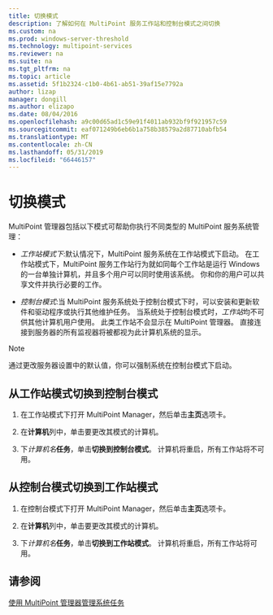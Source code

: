 ```yaml
---
title: 切换模式
description: 了解如何在 MultiPoint 服务工作站和控制台模式之间切换
ms.custom: na
ms.prod: windows-server-threshold
ms.technology: multipoint-services
ms.reviewer: na
ms.suite: na
ms.tgt_pltfrm: na
ms.topic: article
ms.assetid: 5f1b2324-c1b0-4b61-ab51-39af15e7792a
author: lizap
manager: dongill
ms.author: elizapo
ms.date: 08/04/2016
ms.openlocfilehash: a9c00d65ad1c59e91f4011ab932bf9f921957c59
ms.sourcegitcommit: eaf071249b6eb6b1a758b38579a2d87710abfb54
ms.translationtype: MT
ms.contentlocale: zh-CN
ms.lasthandoff: 05/31/2019
ms.locfileid: "66446157"
---
```

# <a name="switch-between-modes"></a>切换模式
MultiPoint 管理器包括以下模式可帮助你执行不同类型的 MultiPoint 服务系统管理：  
  
-   *工作站模式下*:默认情况下，MultiPoint 服务系统在工作站模式下启动。 在工作站模式下，MultiPoint 服务工作站行为就如同每个工作站是运行 Windows 的一台单独计算机，并且多个用户可以同时使用该系统。 你和你的用户可以共享文件并执行必要的工作。  
  
-   *控制台模式*:当 MultiPoint 服务系统处于控制台模式下时，可以安装和更新软件和驱动程序或执行其他维护任务。 当系统处于控制台模式时，*工作站*均不可供其他计算机用户使用。 此类工作站不会显示在 MultiPoint 管理器。 直接连接到服务器的所有监视器将被都视为此计算机系统的显示。   
  
> [!NOTE]
> 通过更改服务器设置中的默认值，你可以强制系统在控制台模式下启动。  
> ## <a name="to-switch-from-station-mode-to-console-mode"></a>从工作站模式切换到控制台模式  
  
1.  在工作站模式下打开 MultiPoint Manager，然后单击**主页**选项卡。  
  
2.  在**计算机**列中，单击要更改其模式的计算机。  
  
3.  下*计算机名***任务**，单击**切换到控制台模式**。 计算机将重启，所有工作站将不可用。  
  
## <a name="to-switch-from-console-mode-to-station-mode"></a>从控制台模式切换到工作站模式  
  
1.  在控制台模式下打开 MultiPoint Manager，然后单击**主页**选项卡。  
  
2.  在**计算机**列中，单击要更改其模式的计算机。  
  
3.  下*计算机名***任务**，单击**切换到工作站模式**。 计算机将重启，所有工作站将可用。  
  
## <a name="see-also"></a>请参阅  
[使用 MultiPoint 管理器管理系统任务](Manage-System-Tasks-Using-MultiPoint-Manager.md)